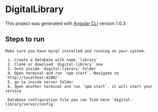 # DigitalLibrary

This project was generated with [Angular CLI](https://github.com/angular/angular-cli) version 1.0.3.

## Steps to run
	Make sure you have mysql installed and running on your system.

	 1. Create a database with name `library`
	 2.	Clone or download `digital-library` now
	 3. Goto inside `digital-library` folder
	 4. Open terminal and run `npm start`. Navigate to `http://localhost:4200/`.
	 5. go to inside server folder
	 6. Open another terminal and run `npm start`. it will start your service

	 Database configuration file you can find here `digital-library/server/config`
